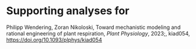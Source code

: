 # Supporting analyses for

Philipp Wendering, Zoran Nikoloski, Toward mechanistic modeling and rational engineering of plant respiration, _Plant Physiology_, 2023;, kiad054, https://doi.org/10.1093/plphys/kiad054
